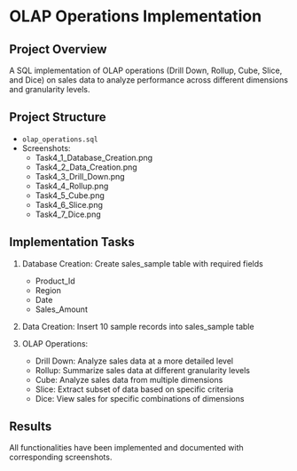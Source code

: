# OLAP Operations Implementation

## Project Overview
A SQL implementation of OLAP operations (Drill Down, Rollup, Cube, Slice, and Dice) on sales data to analyze performance across different dimensions and granularity levels.

## Project Structure
- `olap_operations.sql`
- Screenshots:
  - Task4_1_Database_Creation.png
  - Task4_2_Data_Creation.png
  - Task4_3_Drill_Down.png
  - Task4_4_Rollup.png
  - Task4_5_Cube.png
  - Task4_6_Slice.png
  - Task4_7_Dice.png

## Implementation Tasks
1. Database Creation: Create sales_sample table with required fields
   - Product_Id
   - Region
   - Date
   - Sales_Amount

2. Data Creation: Insert 10 sample records into sales_sample table

3. OLAP Operations:
   - Drill Down: Analyze sales data at a more detailed level
   - Rollup: Summarize sales data at different granularity levels
   - Cube: Analyze sales data from multiple dimensions
   - Slice: Extract subset of data based on specific criteria
   - Dice: View sales for specific combinations of dimensions

## Results
All functionalities have been implemented and documented with corresponding screenshots.

